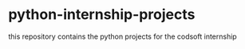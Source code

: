 # python-internship-projects
this repository contains the python projects for the codsoft internship
